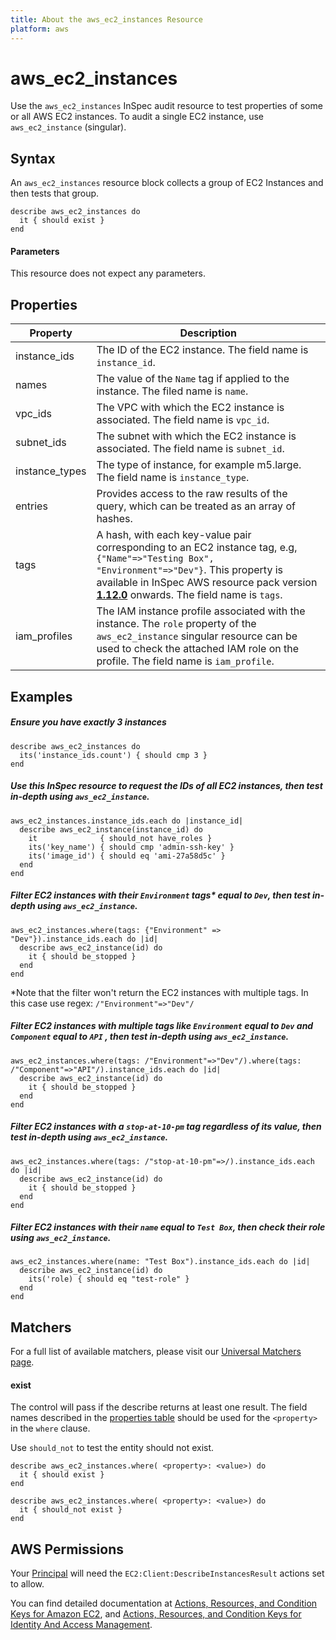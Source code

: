 ```yaml
---
title: About the aws_ec2_instances Resource
platform: aws
---
```


# aws\_ec2\_instances

Use the `aws_ec2_instances` InSpec audit resource to test properties of some or all AWS EC2 instances. To audit a single EC2 instance, use `aws_ec2_instance` (singular).

## Syntax

An `aws_ec2_instances` resource block collects a group of EC2 Instances and then tests that group.

    describe aws_ec2_instances do
      it { should exist }
    end   
    
#### Parameters

This resource does not expect any parameters.

## Properties

|Property        | Description|
| ---            | --- |
|instance\_ids   | The ID of the EC2 instance. The field name is `instance_id`. |
|names           | The value of the `Name` tag if applied to the instance. The filed name is `name`. |
|vpc\_ids        | The VPC with which the EC2 instance is associated. The field name is `vpc_id`. |
|subnet\_ids     | The subnet with which the EC2 instance is associated. The field name is `subnet_id`. |
|instance\_types | The type of instance, for example m5.large. The field name is `instance_type`. |
|entries         | Provides access to the raw results of the query, which can be treated as an array of hashes. |
|tags            | A hash, with each key-value pair corresponding to an EC2 instance tag, e.g, `{"Name"=>"Testing Box", "Environment"=>"Dev"}`. This property is available in InSpec AWS resource pack version **[1.12.0](https://github.com/inspec/inspec-aws/releases/tag/v1.12.0)** onwards. The field name is `tags`. |
|iam_profiles    | The IAM instance profile associated with the instance. The `role` property of the `aws_ec2_instance` singular resource can be used to check the attached IAM role on the profile. The field name is `iam_profile`. |

## Examples

##### Ensure you have exactly 3 instances
    describe aws_ec2_instances do
      its('instance_ids.count') { should cmp 3 }
    end

##### Use this InSpec resource to request the IDs of all EC2 instances, then test in-depth using `aws_ec2_instance`.
    aws_ec2_instances.instance_ids.each do |instance_id|
      describe aws_ec2_instance(instance_id) do
        it              { should_not have_roles }
        its('key_name') { should cmp 'admin-ssh-key' }
        its('image_id') { should eq 'ami-27a58d5c' }
      end 
    end
    
##### Filter EC2 instances with their `Environment` tags<superscript>*</superscript> equal to `Dev`, then test in-depth using `aws_ec2_instance`.
    aws_ec2_instances.where(tags: {"Environment" => "Dev"}).instance_ids.each do |id|
      describe aws_ec2_instance(id) do
        it { should be_stopped }
      end
    end
<superscript>*</superscript>Note that the filter won't return the EC2 instances with multiple tags. In this case use regex: `/"Environment"=>"Dev"/`    
   
##### Filter EC2 instances with multiple tags like `Environment` equal to `Dev` and `Component` equal to `API` , then test in-depth using `aws_ec2_instance`.
    aws_ec2_instances.where(tags: /"Environment"=>"Dev"/).where(tags: /"Component"=>"API"/).instance_ids.each do |id|
      describe aws_ec2_instance(id) do
        it { should be_stopped }
      end
    end

##### Filter EC2 instances with a `stop-at-10-pm` tag regardless of its value, then test in-depth using `aws_ec2_instance`.  
    aws_ec2_instances.where(tags: /"stop-at-10-pm"=>/).instance_ids.each do |id|
      describe aws_ec2_instance(id) do
        it { should be_stopped }
      end
    end   

##### Filter EC2 instances with their `name` equal to `Test Box`, then check their role using `aws_ec2_instance`.  
    aws_ec2_instances.where(name: "Test Box").instance_ids.each do |id|
      describe aws_ec2_instance(id) do
        its('role) { should eq "test-role" }
      end
    end   

## Matchers

For a full list of available matchers, please visit our [Universal Matchers page](https://www.inspec.io/docs/reference/matchers/). 

#### exist

The control will pass if the describe returns at least one result.
The field names described in the [properties table](##-properties) should be used for the `<property>` in the `where` clause.

Use `should_not` to test the entity should not exist.

    describe aws_ec2_instances.where( <property>: <value>) do
      it { should exist }
    end
      
    describe aws_ec2_instances.where( <property>: <value>) do
      it { should_not exist }
    end
    
## AWS Permissions

Your [Principal](https://docs.aws.amazon.com/IAM/latest/UserGuide/intro-structure.html#intro-structure-principal) will need the `EC2:Client:DescribeInstancesResult` actions set to allow.

You can find detailed documentation at [Actions, Resources, and Condition Keys for Amazon EC2](https://docs.aws.amazon.com/IAM/latest/UserGuide/list_amazonec2.html), and [Actions, Resources, and Condition Keys for Identity And Access Management](https://docs.aws.amazon.com/IAM/latest/UserGuide/list_identityandaccessmanagement.html).
